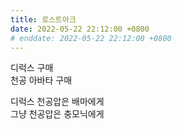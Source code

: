 ```yaml
---
title: 로스트아크
date: 2022-05-22 22:12:00 +0800
# enddate: 2022-05-22 22:12:00 +0800
---
```


디럭스 구매  
천공 아바타 구매

디럭스 천공압은 배마에게  
그냥 천공압은 충모닉에게
